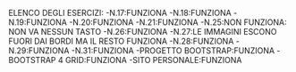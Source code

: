 ELENCO DEGLI ESERCIZI:
-N.17:FUNZIONA
-N.18:FUNZIONA
-N.19:FUNZIONA
-N.20:FUNZIONA
-N.21:FUNZIONA
-N.25:NON FUNZIONA: NON VA NESSUN TASTO
-N.26:FUNZIONA
-N.27:LE IMMAGINI ESCONO FUORI DAI BORDI MA IL RESTO FUNZIONA
-N.28:FUNZIONA
-N.29:FUNZIONA
-N.31:FUNZIONA
-PROGETTO BOOTSTRAP:FUNZIONA
-BOOTSTRAP 4 GRID:FUNZIONA
-SITO PERSONALE:FUNZIONA

